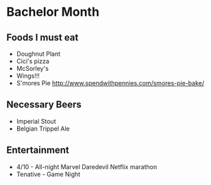 # Bachelor Month
## Foods I must eat
* Doughnut Plant
* Cici's pizza
* McSorley's
* Wings!!!
* S'mores Pie http://www.spendwithpennies.com/smores-pie-bake/

## Necessary Beers
* Imperial Stout
* Belgian Trippel Ale

## Entertainment
* 4/10 - All-night Marvel Daredevil Netflix marathon
* Tenative - Game Night
